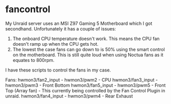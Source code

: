 # fancontrol

My Unraid server uses an MSI Z97 Gaming 5 Motherboard which I got secondhand. Unfortunately it has a couple of issues:

1. The onboard CPU temperature doesn't work. This means the CPU fan doesn't ramp up when the CPU gets hot.
2. The lowest the case fans can go down to is 50% using the smart control on the motherboard. This is still quite loud when using Noctua fans as it equates to 800rpm.

I have these scripts to control the fans in my case.

Fans:
hwmon3/fan2_input - hwmon3/pwm2 - CPU
hwmon3/fan3_input - hwmon3/pwm3 - Front Bottom
hwmon3/fan5_input - hwmon3/pwm5 - Front Top (Array fan) - This currently being controlled by the Fan Control Plugin in unraid.
hwmon3/fan4_input - hwmon3/pwm4 - Rear Exhaust